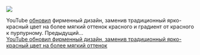 <!--2025-02-16 12:45:04-->
<div class="yb">
  <div class="rss smaller1 habr"><img src="https://habrastorage.org/getpro/habr/upload_files/e58/2fb/f78/e582fbf787e9051d0b8a5163bb72f093.jpg" /><p>YouTube <a href="https://9to5google.com/2025/02/12/youtube-red-magenta/" rel="noopener noreferrer nofollow">обновил</a> фирменный дизайн, заменив традиционный ярко-красный цвет на более мягкий оттенок красного и градиент от красного к пурпурному. Предыдущий... <br><a class="light" href="https://habr.com/ru/news/883004/?utm_source=habrahabr&utm_medium=rss&utm_campaign=883004">YouTube обновил фирменный дизайн, заменив традиционный ярко-красный цвет на более мягкий оттенок</a></div>
</div>
